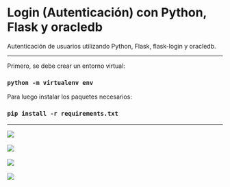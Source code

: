 # Login (Autenticación) con Python, Flask y oracledb
Autenticación de usuarios utilizando Python, Flask, flask-login y oracledb.

<hr/>

Primero, se debe crear un entorno virtual:
### `python -m virtualenv env`

Para luego instalar los paquetes necesarios:
### `pip install -r requirements.txt`

<hr/>

![](./preview1.JPG)
<br/><br/>
![](./preview2.png)
<br/><br/>
![](./preview3.png)
<br/><br/>
![](./preview4.JPG)
